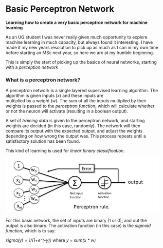 # Basic Perceptron Network
**Learning how to create a very basic perceptron network for machine learning**

As an UG student I was never really given much opportunity to explore machine learning in much capacity, but always 
found it interesting. I have made it my new years resolution to pick up as much as I can in my own time before starting 
an MSc next year, so here we are at my humble beginning.

This is simply the start of picking up the basics of neural networks, starting with a *perception network*

### What is a perceptron network?

A perceptron network is a single layered supervised learning algorithm. The algorithm is given inputs (*x*) and these inputs are  
multiplied by a weight (*w*). The sum of all the inputs multiplied by their weights is passed to the *perceptron
function*, which will calculate whether or not the neuron will activate (resulting in a boolean output).

A set of *training data* is given to the perceptron network, and starting weights are decided (in this case, randomly). 
The network will then compare its output with the expected output, and adjust the weights depending on how wrong the
output was. This process repeats until a satisfactory solution has been found.

This kind of learning is used for *linear binary classification*.

![perceptron_network](perceptron_learning.jpg)

For this basic network, the set of inputs are binary (1 or 0), and out the output is also binary. The activation
function (in this case) is the *sigmoid function*, which is to say:

*sigma(y) = 1/(1+e^(-y))* where *y = sum(x \* w)*
